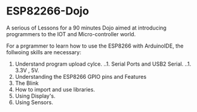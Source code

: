 # ESP82266-Dojo
A serious of Lessons for a 90 minutes Dojo aimed at introducing  programmers to the IOT and Micro-controller world.

For a prgrammer to learn how to use the ESP8266 with ArduinoIDE, the follwoing skills are necessary:

1. Understand program upload cylce.
..1. Serial Ports and USB2 Serial.
..1. 3.3V , 5V.
1. Understanding the ESP8266 GPIO pins and Features
  1. The Blink
1. How to import and use libraries.
1. Using Display's.
1. Using Sensors.
